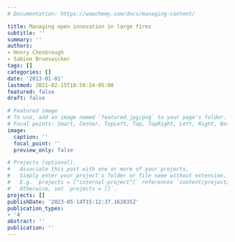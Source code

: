 ```yaml
---
# Documentation: https://wowchemy.com/docs/managing-content/

title: Managing open innovation in large firms
subtitle: ''
summary: ''
authors:
- Henry Chesbrough
- Sabine Brunswicker
tags: []
categories: []
date: '2013-01-01'
lastmod: 2021-02-15T18:58:24-05:00
featured: false
draft: false

# Featured image
# To use, add an image named `featured.jpg/png` to your page's folder.
# Focal points: Smart, Center, TopLeft, Top, TopRight, Left, Right, BottomLeft, Bottom, BottomRight.
image:
  caption: ''
  focal_point: ''
  preview_only: false

# Projects (optional).
#   Associate this post with one or more of your projects.
#   Simply enter your project's folder or file name without extension.
#   E.g. `projects = ["internal-project"]` references `content/project/deep-learning/index.md`.
#   Otherwise, set `projects = []`.
projects: []
publishDate: '2023-05-14T15:12:37.162835Z'
publication_types:
- '4'
abstract: ''
publication: ''
---
```

